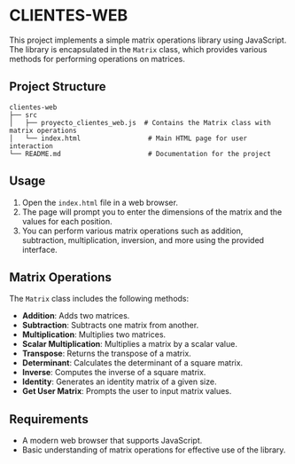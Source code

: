 # CLIENTES-WEB

This project implements a simple matrix operations library using JavaScript. The library is encapsulated in the `Matrix` class, which provides various methods for performing operations on matrices.

## Project Structure

```
clientes-web
├── src
│   ├── proyecto_clientes_web.js  # Contains the Matrix class with matrix operations
│   └── index.html                 # Main HTML page for user interaction
└── README.md                      # Documentation for the project
```

## Usage

1. Open the `index.html` file in a web browser.
2. The page will prompt you to enter the dimensions of the matrix and the values for each position.
3. You can perform various matrix operations such as addition, subtraction, multiplication, inversion, and more using the provided interface.

## Matrix Operations

The `Matrix` class includes the following methods:

- **Addition**: Adds two matrices.
- **Subtraction**: Subtracts one matrix from another.
- **Multiplication**: Multiplies two matrices.
- **Scalar Multiplication**: Multiplies a matrix by a scalar value.
- **Transpose**: Returns the transpose of a matrix.
- **Determinant**: Calculates the determinant of a square matrix.
- **Inverse**: Computes the inverse of a square matrix.
- **Identity**: Generates an identity matrix of a given size.
- **Get User Matrix**: Prompts the user to input matrix values.

## Requirements

- A modern web browser that supports JavaScript.
- Basic understanding of matrix operations for effective use of the library.
